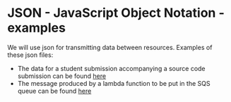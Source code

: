 # JSON - JavaScript Object Notation - examples  
We will use json for transmitting data between resources. Examples of these json files:  
* The data for a student submission accompanying a source code submission can be found [here](./submission_example.json)  
* The message produced by a lambda function to be put in the SQS queue can be found [here](./message.json)

